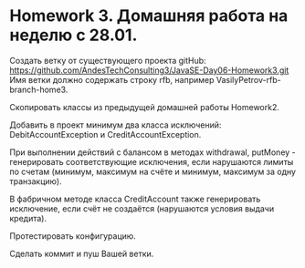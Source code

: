 # Homework 3. Домашняя работа на неделю с 28.01.

Создать ветку от существующего проекта gitHub: https://github.com/AndesTechConsulting3/JavaSE-Day06-Homework3.git 
Имя ветки должно содержать строку rfb, например VasilyPetrov-rfb-branch-home3.

Скопировать классы из предыдущей домашней работы Homework2.

Добавить в проект минимум два класса исключений: DebitAccountException и CreditAccountException.

При выполнении действий с балансом в методах withdrawal, putMoney -
генерировать соответствующие исключения, если нарушаются лимиты по счетам 
(минимум, максимум на счёте и минимум, максимум за одну транзакцию).

В фабричном методе класса CreditAccount также генерировать исключение, если 
счёт не создаётся (нарушаются условия выдачи кредита). 

Протестировать конфигурацию.

Сделать коммит и пуш Вашей ветки.
